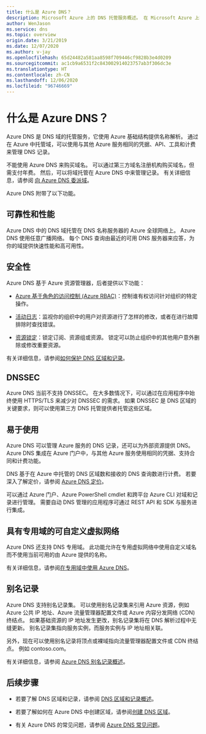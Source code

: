 ```yaml
---
title: 什么是 Azure DNS？
description: Microsoft Azure 上的 DNS 托管服务概述。 在 Microsoft Azure 上托管域。
author: WenJason
ms.service: dns
ms.topic: overview
origin.date: 3/21/2019
ms.date: 12/07/2020
ms.author: v-jay
ms.openlocfilehash: 65d24482a581aa8598f709446cf9828b3e4d0209
ms.sourcegitcommit: ac1cb9a6531f2c843002914023757ab3f306dc3e
ms.translationtype: HT
ms.contentlocale: zh-CN
ms.lasthandoff: 12/06/2020
ms.locfileid: "96746669"
---
```

# <a name="what-is-azure-dns"></a>什么是 Azure DNS？

Azure DNS 是 DNS 域的托管服务，它使用 Azure 基础结构提供名称解析。 通过在 Azure 中托管域，可以使用与其他 Azure 服务相同的凭据、API、工具和计费来管理 DNS 记录。

不能使用 Azure DNS 来购买域名。 可以通过第三方域名注册机构购买域名，但需支付年费。 然后，可以将域托管在 Azure DNS 中来管理记录。 有关详细信息，请参阅 [向 Azure DNS 委派域](dns-domain-delegation.md)。

Azure DNS 附带了以下功能。

## <a name="reliability-and-performance"></a>可靠性和性能

Azure DNS 中的 DNS 域托管在 DNS 名称服务器的 Azure 全球网络上。 Azure DNS 使用任意广播网络。 每个 DNS 查询由最近的可用 DNS 服务器来应答，为你的域提供快速性能和高可用性。

## <a name="security"></a>安全性

 Azure DNS 基于 Azure 资源管理器，后者提供以下功能：

* [Azure 基于角色的访问控制 (Azure RBAC)](../azure-resource-manager/management/overview.md)：控制谁有权访问针对组织的特定操作。

* [活动日志](../azure-resource-manager/management/overview.md)：监视你的组织中的用户对资源进行了怎样的修改，或者在进行故障排除时查找错误。

* [资源锁定](../azure-resource-manager/management/lock-resources.md)：锁定订阅、资源组或资源。 锁定可以防止组织中的其他用户意外删除或修改重要资源。

有关详细信息，请参阅[如何保护 DNS 区域和记录](dns-protect-zones-recordsets.md)。 

## <a name="dnssec"></a>DNSSEC

Azure DNS 当前不支持 DNSSEC。 在大多数情况下，可以通过在应用程序中始终使用 HTTPS/TLS 来减少对 DNSSEC 的需求。 如果 DNSSEC 是 DNS 区域的关键要求，则可以使用第三方 DNS 托管提供者托管这些区域。

## <a name="ease-of-use"></a>易于使用

 Azure DNS 可以管理 Azure 服务的 DNS 记录，还可以为外部资源提供 DNS。 Azure DNS 集成在 Azure 门户中，与其他 Azure 服务使用相同的凭据、支持合同和计费功能。 

DNS 基于在 Azure 中托管的 DNS 区域数和接收的 DNS 查询数进行计费。 若要深入了解定价，请参阅 [Azure DNS 定价](https://azure.cn/pricing/details/dns/)。

可以通过 Azure 门户、Azure PowerShell cmdlet 和跨平台 Azure CLI 对域和记录进行管理。 需要自动 DNS 管理的应用程序可通过 REST API 和 SDK 与服务进行集成。

## <a name="customizable-virtual-networks-with-private-domains"></a>具有专用域的可自定义虚拟网络

Azure DNS 还支持 DNS 专用域。 此功能允许在专用虚拟网络中使用自定义域名而不使用当前可用的由 Azure 提供的名称。

有关详细信息，请参阅[在专用域中使用 Azure DNS](private-dns-overview.md)。

## <a name="alias-records"></a>别名记录

Azure DNS 支持别名记录集。 可以使用别名记录集来引用 Azure 资源，例如 Azure 公共 IP 地址、Azure 流量管理器配置文件或 Azure 内容分发网络 (CDN) 终结点。 如果基础资源的 IP 地址发生更改，别名记录集将在 DNS 解析过程中无缝更新。 别名记录集指向服务实例，而服务实例与 IP 地址相关联。

另外，现在可以使用别名记录将顶点或裸域指向流量管理器配置文件或 CDN 终结点。 例如 contoso.com。

有关详细信息，请参阅 [Azure DNS 别名记录概述](dns-alias.md)。

## <a name="next-steps"></a>后续步骤

* 若要了解 DNS 区域和记录，请参阅 [DNS 区域和记录概述](dns-zones-records.md)。

* 若要了解如何在 Azure DNS 中创建区域，请参阅[创建 DNS 区域](./dns-getstarted-portal.md)。

* 有关 Azure DNS 的常见问题，请参阅 [Azure DNS 常见问题](dns-faq.md)。
